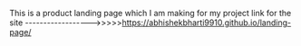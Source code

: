 This is a product landing page which I am making for my project
link for the site ------------------>>>>>https://abhishekbharti9910.github.io/landing-page/
